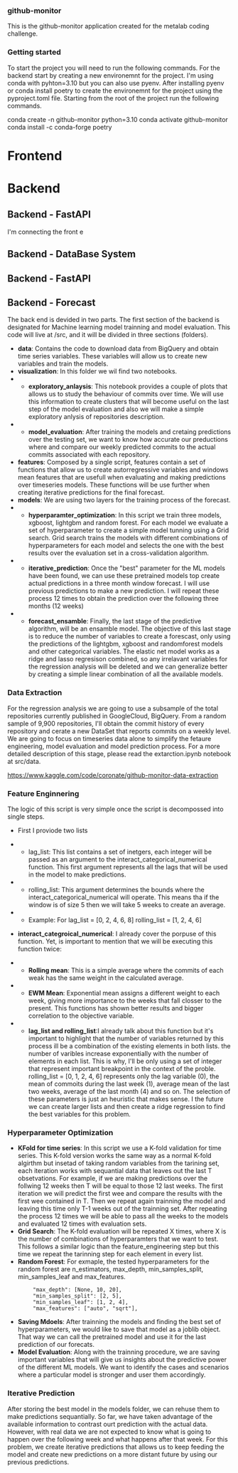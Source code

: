 ### github-monitor
This is the github-monitor application created for the metalab coding challenge.

### Getting started
To start the project you will need to run the following commands.
For the backend start by creating a new environemnt for the project. I'm using conda with pyhton=3.10 but you can also use pyenv. After installing pyenv or conda install poetry to create the environemnt for the project using the pyproject.toml file. Starting from the root of the project run the following commands.

conda create -n github-monitor python=3.10
conda activate github-monitor
conda install -c conda-forge poetry

# Frontend
# Backend

## Backend - FastAPI
I'm connecting the front e

## Backend - DataBase System

## Backend - FastAPI

## Backend - Forecast
The back end is devided in two parts. The first section of the backend is designated for Machine learning model trainning and model evaluation. This code will live at /src, and it will be divided in three sections (folders).
* **data**: Contains the code to download data from BigQuery and obtain time series variables. These variables will allow us to create new variables and train the models.
*  **visualization**: In this folder we wil find two notebooks.
*  * **exploratory_anlaysis**: This notebook provides a couple of plots that allows us to study the behaviour of commits over time. We will use this information to create clusters that will become useful on the last step of the model evaluation and also we will make a simple exploratory anlysis of repositories description.
*  * **model_evaluation**: After training the models and cretaing predictions over the testing set, we want to know how accurate our preductions where and compare our weekly predicted commits to the actual commits associated with each repository.
*  **features**: Composed by a single script, features contain a set of functions that allow us to create autorregressive variables and windows mean features that are usefull when evaluating and making predictions over timeseries models. These functions will be use further when creating iterative predictions for the final forecast.
*  **models**: We are using two layers for the training process of the forecast.
*  * **hyperparamter_optimization**: In this script we train three models, xgboost, lightgbm and random forest. For each model we evaluate a set of hyperparameter to create a simple model tunning using a Grid search. Grid search trains the models with different combinations of hyperparameters for each model and selects the one with the best results over the evaluation set in a cross-validation algorithm.
*  * **iterative_prediction**: Once the "best" parameter for the ML models have been found, we can use these pretrained models top create actual predictions in a three month window forecast. I will use previous predictions to make a new prediction. I will repeat these process 12 times to obtain the prediction over the following three months (12 weeks)
*  * **forecast_ensamble**: Finally, the last stage of the predictive algorithm, will be an ensamble model. The objective of this last stage is to reduce the number of variables to create a forescast, only using the predictions of the lightgbm, xgboost and randomforest models and other categorical variables. The elastic net model works as a ridge and lasso regresison combined, so any irrelavant variables for the regression analysis will be deleted and we can generalize better by creating a simple linear combination of all the available models.

### Data Extraction
For the regression analysis we are going to use a subsample of the total repositories currently published in GoogleCloud, BigQuery. From a random sample of 9,900 repositories, I'll obtain the commit history of every repository and cerate a new DataSet that reports commits on a weekly level. We are going to focus on timeseries data  alone to simplify the fetaure engineering, model evaluation and model prediction process. For a more detailed description of this stage, please read the extarction.ipynb notebook at src/data.

https://www.kaggle.com/code/coronate/github-monitor-data-extraction

### Feature Enginnering
The logic of this script is very simple once the script is decompossed into single steps.
* First I proviode two lists
*  * lag_list: This list contains a set of inetgers, each integer will be passed as an argument to the interact_categorical_numerical function. This first argument represents all the lags that will be used in the model to make predictions.
*  * rolling_list: This argument determines the bounds where the interact_categorical_numerical will operate. This means tha if the window is of size 5 then we will take 5 weeks to create an average.
*  * Example: For lag_list = [0, 2, 4, 6, 8] rolling_list = [1, 2, 4, 6]

* **interact_categroical_numerical**: I already cover the porpuse of this function. Yet, is important to mention that we will be executing this function twice:
*  * **Rolling mean**: This is a simple average where the commits of each weak has the same weight in the calculated average.
*  * **EWM Mean**: Exponential mean assigns a different weight to each week, giving more importance to the weeks that fall closser to the present. This functions has shown better results and bigger correlation to the objective variable.
*  * **lag_list and rolling_list**:I already talk about this function but it's important to highlight that the number of variables returned by this process ill be a combination of the existing elements in both lists. the number of varibles increase exponentially with the number of elements in each list. This is why, I'll be only using a set of integer that represent important breakpoint in the context of the proble. rolling_list = [0, 1, 2, 4, 6] represents only the lag variable (0), the mean of commoits during the last week (1), average mean of the last two weeks, average of the last month (4) and so on. The selection of these parameters is just an heuristic that makes sense. I the future we can create larger lists and then create a ridge regression to find the best variables for this problem.



### Hyperparameter Optimization
* **KFold for time series**: In this script we use a K-fold validation for time series. This K-fold version works the same way as a normal K-fold algirthm but insetad of taking random variables from the tarining set, each iteration works with sequantial data that leaves out the last T obsetvations. For example, if we are making predictions over the follwing 12 weeks then T will be equal to those 12 last weeks. The first iteration we will predict the first wee and compare the results with the first wee contained in T. Then we repeat again trainning the model and leaving this time only T-1 weeks out of the trainning set. After repeating the process 12 times we will be able to pass all the weeks to the models and evaluated 12 times with evaluation sets.
* **Grid Search**: The K-fold evaluation will be repeated X times, where X is the number of combinations of hyperparamters that we want to test. This follows a similar logic than the feature_engineering step but this time we repeat the tarinning step for each element in every list.
*  **Random Forest**: For exmaple, the tested hyperparameters for the random forest are n_estimators, max_depth, min_samples_split, min_samples_leaf and max_features.
```     "n_estimators": [50, 100, 150],
        "max_depth": [None, 10, 20],
        "min_samples_split": [2, 5],
        "min_samples_leaf": [1, 2, 4],
        "max_features": ["auto", "sqrt"],
```
* **Saving Mdoels**: After trainning the models and finding the best set of hyperparameters, we would like to save that model as a joblib object. That way we can call the pretrained model and use it for the last prediction of our forecats.
* **Model Evaluation**: Along with the trainning procedure, we are saving important variables that will give us insights about the predictive power of the different ML models. We want to identify the cases and scenarios where a particular model is stronger and user them accordingly.

### Iterative Prediction
After storing the best model in the models folder, we can rehuse them to make predictions sequantially. So far, we have taken advantage of the available information to contrast ourt prediction with the actual data. However, with real data we are not expected to know what is going to happen over the following week and what happens after that week. For this problem, we create iterative predictions that allows us to keep feeding the model and create new predictions on a more distant future by using our previous predictions.
